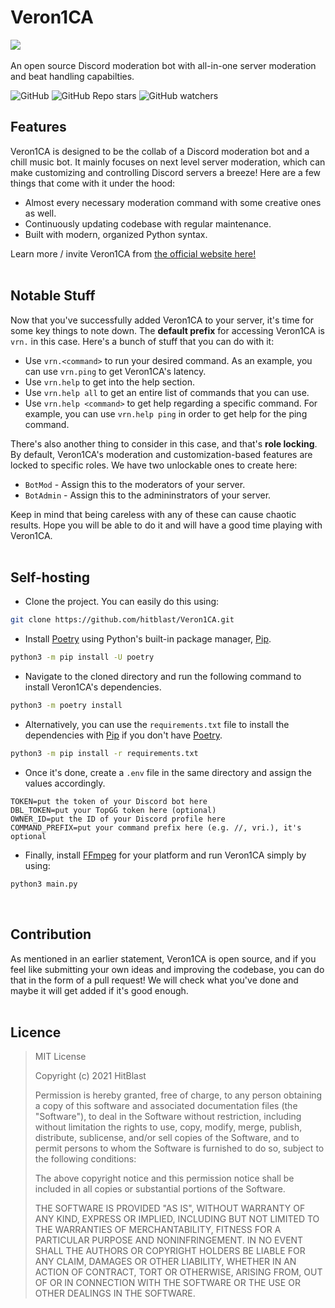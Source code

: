 # Veron1CA
<img src="https://i.imgur.com/oSyJaep.jpg"><br><br>
An open source Discord moderation bot with all-in-one server moderation and beat handling capabilties.

![GitHub](https://img.shields.io/github/license/hitblast/Veron1CA?color=blue&style=for-the-badge)
![GitHub Repo stars](https://img.shields.io/github/stars/hitblast/Veron1CA?color=blue&style=for-the-badge)
![GitHub watchers](https://img.shields.io/github/watchers/hitblast/Veron1CA?color=blue&style=for-the-badge)

## Features
Veron1CA is designed to be the collab of a Discord moderation bot and a chill music bot. It mainly focuses on next level server moderation, which can make customizing and controlling Discord servers a breeze! Here are a few things that come with it under the hood:

- Almost every necessary moderation command with some creative ones as well.
- Continuously updating codebase with regular maintenance.
- Built with modern, organized Python syntax.

Learn more / invite Veron1CA from [the official website here!](https://hitblast.github.io/Veron1CA)
<br><br>

## Notable Stuff
Now that you've successfully added Veron1CA to your server, it's time for some key things to note down. The **default prefix** for accessing Veron1CA is `vrn.` in this case. Here's a bunch of stuff that you can do with it:
* Use `vrn.<command>` to run your desired command. As an example, you can use `vrn.ping` to get Veron1CA's latency.
* Use `vrn.help` to get into the help section.
* Use `vrn.help all` to get an entire list of commands that you can use.
* Use `vrn.help <command>` to get help regarding a specific command. For example, you can use `vrn.help ping` in order to get help for the ping command.

There's also another thing to consider in this case, and that's **role locking**. By default, Veron1CA's moderation and customization-based features are locked to specific roles. We have two unlockable ones to create here:
* `BotMod` - Assign this to the moderators of your server.
* `BotAdmin` - Assign this to the admininstrators of your server.

Keep in mind that being careless with any of these can cause chaotic results. Hope you will be able to do it and will have a good time playing with Veron1CA. 
<br><br>

## Self-hosting
* Clone the project. You can easily do this using:
```bash
git clone https://github.com/hitblast/Veron1CA.git
```

* Install [Poetry](https://python-poetry.org/) using Python's built-in package manager, [Pip](https://pypi.org/project/pip/).
```bash
python3 -m pip install -U poetry
```

* Navigate to the cloned directory and run the following command to install Veron1CA's dependencies.
```bash
python3 -m poetry install
```

* Alternatively, you can use the `requirements.txt` file to install the dependencies with [Pip](https://pypi.org/project/pip/) if you don't have [Poetry](https://python-poetry.org/).
```bash
python3 -m pip install -r requirements.txt
```

* Once it's done, create a `.env` file in the same directory and assign the values accordingly.
```
TOKEN=put the token of your Discord bot here
DBL_TOKEN=put your TopGG token here (optional)
OWNER_ID=put the ID of your Discord profile here
COMMAND_PREFIX=put your command prefix here (e.g. //, vri.), it's optional
```

* Finally, install [FFmpeg](https://ffmpeg.org/) for your platform and run Veron1CA simply by using:
```bash
python3 main.py
```
<br>

## Contribution
As mentioned in an earlier statement, Veron1CA is open source, and if you feel like submitting your own ideas and improving the codebase, you can do that in the form of a pull request! We will check what you've done and maybe it will get added if it's good enough.
<br><br>

## Licence
<blockquote>
MIT License

Copyright (c) 2021 HitBlast

Permission is hereby granted, free of charge, to any person obtaining a copy
of this software and associated documentation files (the "Software"), to deal
in the Software without restriction, including without limitation the rights
to use, copy, modify, merge, publish, distribute, sublicense, and/or sell
copies of the Software, and to permit persons to whom the Software is
furnished to do so, subject to the following conditions:

The above copyright notice and this permission notice shall be included in all
copies or substantial portions of the Software.

THE SOFTWARE IS PROVIDED "AS IS", WITHOUT WARRANTY OF ANY KIND, EXPRESS OR
IMPLIED, INCLUDING BUT NOT LIMITED TO THE WARRANTIES OF MERCHANTABILITY,
FITNESS FOR A PARTICULAR PURPOSE AND NONINFRINGEMENT. IN NO EVENT SHALL THE
AUTHORS OR COPYRIGHT HOLDERS BE LIABLE FOR ANY CLAIM, DAMAGES OR OTHER
LIABILITY, WHETHER IN AN ACTION OF CONTRACT, TORT OR OTHERWISE, ARISING FROM,
OUT OF OR IN CONNECTION WITH THE SOFTWARE OR THE USE OR OTHER DEALINGS IN THE
SOFTWARE.
</blockquote>
